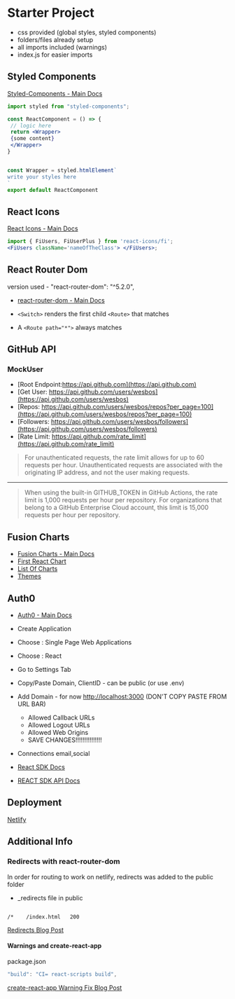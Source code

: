 # Starter Project

- css provided (global styles, styled components)
- folders/files already setup
- all imports included (warnings)
- index.js for easier imports

## Styled Components

[Styled-Components - Main Docs](https://styled-components.com/)

```jsx
import styled from "styled-components";

const ReactComponent = () => {
 // logic here
 return <Wrapper>
 {some content}
 </Wrapper>
}


const Wrapper = styled.htmlElement`
write your styles here
`
export default ReactComponent
```

## React Icons

[React Icons - Main Docs](https://react-icons.github.io/react-icons/)

```jsx
import { FiUsers, FiUserPlus } from 'react-icons/fi';
<FiUsers className='nameOfTheClass'> </FiUsers>;
```

## React Router Dom

version used - "react-router-dom": "^5.2.0",

- [react-router-dom - Main Docs](https://reactrouter.com/web/guides/quick-start)

- `<Switch>` renders the first child `<Route>` that matches
- A `<Route path="*">` always matches

## GitHub API

### MockUser

- [Root Endpoint:https://api.github.com](https://api.github.com)
- [Get User:     https://api.github.com/users/wesbos](https://api.github.com/users/wesbos)
- [Repos:        https://api.github.com/users/wesbos/repos?per_page=100](https://api.github.com/users/wesbos/repos?per_page=100)
- [Followers:    https://api.github.com/users/wesbos/followers](https://api.github.com/users/wesbos/followers)
- [Rate Limit:   https://api.github.com/rate_limit](https://api.github.com/rate_limit)

> For unauthenticated requests, the rate limit allows for up to 60 requests per hour. Unauthenticated requests are associated with the originating IP address, and not the user making requests.
----
> When using the built-in GITHUB_TOKEN in GitHub Actions, the rate limit is 1,000 requests per hour per repository. For organizations that belong to a GitHub Enterprise Cloud account, this limit is 15,000 requests per hour per repository.

## Fusion Charts

- [Fusion Charts - Main Docs](https://www.fusioncharts.com/)
- [First React Chart](https://www.fusioncharts.com/dev/getting-started/react/your-first-chart-using-react)
- [List Of Charts](https://www.fusioncharts.com/dev/chart-guide/list-of-charts)
- [Themes](https://www.fusioncharts.com/dev/themes/introduction-to-themes)

## Auth0

- [Auth0 - Main Docs](https://auth0.com/)

- Create Application
- Choose : Single Page Web Applications
- Choose : React
- Go to Settings Tab
- Copy/Paste Domain, ClientID - can be public (or use .env)
- Add Domain - for now <http://localhost:3000> (DON'T COPY PASTE FROM URL BAR)
  - Allowed Callback URLs
  - Allowed Logout URLs
  - Allowed Web Origins
  - SAVE CHANGES!!!!!!!!!!!!!!!

- Connections
  email,social

- [React SDK Docs](https://auth0.com/docs/libraries/auth0-react)
- [REACT SDK API Docs](https://auth0.github.io/auth0-react/)

## Deployment

[Netlify](https://www.netlify.com/)

## Additional Info

### Redirects with react-router-dom

In order for routing to work on netlify, redirects was added to the public folder

- \_redirects file in public

```jsonc

/*    /index.html   200

```

[Redirects Blog Post](https://dev.to/dance2die/page-not-found-on-netlify-with-react-router-58mc)

#### Warnings and create-react-app

package.json

```js
"build": "CI= react-scripts build",
```

[create-react-app Warning Fix Blog Post](https://community.netlify.com/t/how-to-fix-build-failures-with-create-react-app-in-production/17752)
